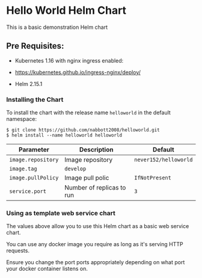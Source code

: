 # Hello World Helm Chart

This is a basic demonstration Helm chart

## Pre Requisites:

* Kubernetes 1.16 with nginx ingress enabled:

* https://kubernetes.github.io/ingress-nginx/deploy/

* Helm 2.15.1

### Installing the Chart

To install the chart with the release name `helloworld` in the default
namespace:

```
$ git clone https://github.com/nabbott2008/helloworld.git
$ helm install --name helloworld helloworld
```


| Parameter                                      | Description                                                                                                                                                              | Default                                                            |
|------------------------------------------------|--------------------------------------------------------------------------------------------------------------------------------------------------------------------------|--------------------------------------------------------------------|
| `image.repository`                                       | Image repository                                                                                                                                               | `never152/helloworld`                                            
|`image.tag`| `develop`                                     |                                                                                                                                                 | `5.0.1`                                                            |
| `image.pullPolicy`                              | Image pull polic                                                                                                                                              | `IfNotPresent`                                                     |
| `service.port`                                     | Number of replicas to run                                                                                                                                                           | `3`                                                                |

### Using as template web service chart

The values above allow you to use this Helm chart as a basic web service chart.

You can use any docker image you require as long as it's serving HTTP requests.

Ensure you change the port ports appropriately depending on what port your docker container listens on.
